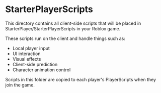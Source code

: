 # StarterPlayerScripts

This directory contains all client-side scripts that will be placed in StarterPlayer/StarterPlayerScripts in your Roblox game.

These scripts run on the client and handle things such as:
- Local player input
- UI interaction
- Visual effects
- Client-side prediction
- Character animation control

Scripts in this folder are copied to each player's PlayerScripts when they join the game.
